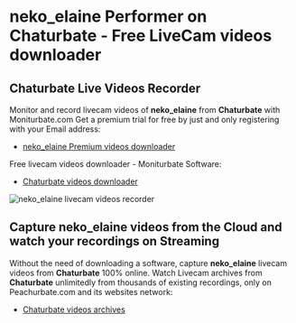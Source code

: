 # neko_elaine Performer on Chaturbate - Free LiveCam videos downloader

## Chaturbate Live Videos Recorder

Monitor and record livecam videos of **neko_elaine** from **Chaturbate** with Moniturbate.com
Get a premium trial for free by just and only registering with your Email address:
* [neko_elaine Premium videos downloader](https://moniturbate.com/request-demo-licence-key.html)

Free livecam videos downloader - Moniturbate Software:
* [Chaturbate videos downloader](https://moniturbate.com/moniturbate-download-software.html)

![neko_elaine livecam videos recorder](https://peachurnet.com/templates/moniturbate-software.png)


## Capture neko_elaine videos from the Cloud and watch your recordings on Streaming

Without the need of downloading a software, capture **neko_elaine** livecam videos from **Chaturbate** 100% online.
Watch Livecam archives from **Chaturbate** unlimitedly from thousands of existing recordings, only on Peachurbate.com and its websites network:
* [Chaturbate videos archives](https://peachurnet.com/)